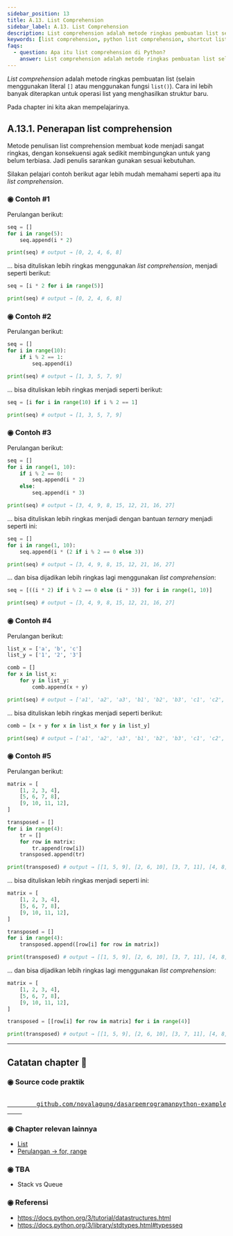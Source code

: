 ```yaml
---
sidebar_position: 13
title: A.13. List Comprehension
sidebar_label: A.13. List Comprehension
description: List comprehension adalah metode ringkas pembuatan list selain menggunakan literal `[]`. Cara ini lebih banyak diterapkan untuk operasi list yang menghasilkan struktur baru.
keywords: [list comprehension, python list comprehension, shortcut list]
faqs:
  - question: Apa itu list comprehension di Python?
    answer: List comprehension adalah metode ringkas pembuatan list selain menggunakan literal `[]`. Cara ini lebih banyak diterapkan untuk operasi list yang menghasilkan struktur baru
---
```


*List comprehension* adalah metode ringkas pembuatan list (selain menggunakan literal `[]` atau menggunakan fungsi `list()`). Cara ini lebih banyak diterapkan untuk operasi list yang menghasilkan struktur baru.

Pada chapter ini kita akan mempelajarinya.

## A.13.1. Penerapan list comprehension

Metode penulisan list comprehension membuat kode menjadi sangat ringkas, dengan konsekuensi agak sedikit membingungkan untuk yang belum terbiasa. Jadi penulis sarankan gunakan sesuai kebutuhan.

Silakan pelajari contoh berikut agar lebih mudah memahami seperti apa itu *list comprehension*.

### ◉ Contoh #1

Perulangan berikut:

```python
seq = []
for i in range(5):
    seq.append(i * 2)

print(seq) # output → [0, 2, 4, 6, 8]
```

... bisa dituliskan lebih ringkas menggunakan *list comprehension*, menjadi seperti berikut:

```python
seq = [i * 2 for i in range(5)]

print(seq) # output → [0, 2, 4, 6, 8]
```

### ◉ Contoh #2

Perulangan berikut:

```python
seq = []
for i in range(10):
    if i % 2 == 1:
        seq.append(i)

print(seq) # output → [1, 3, 5, 7, 9]
```

... bisa dituliskan lebih ringkas menjadi seperti berikut:

```python
seq = [i for i in range(10) if i % 2 == 1]

print(seq) # output → [1, 3, 5, 7, 9]
```

### ◉ Contoh #3

Perulangan berikut:

```python
seq = []
for i in range(1, 10):
    if i % 2 == 0:
        seq.append(i * 2)
    else:
        seq.append(i * 3)

print(seq) # output → [3, 4, 9, 8, 15, 12, 21, 16, 27]
```

... bisa dituliskan lebih ringkas menjadi dengan bantuan *ternary* menjadi seperti ini:

```python
seq = []
for i in range(1, 10):
    seq.append(i * (2 if i % 2 == 0 else 3))

print(seq) # output → [3, 4, 9, 8, 15, 12, 21, 16, 27]
```

... dan bisa dijadikan lebih ringkas lagi menggunakan *list comprehension*:

```python
seq = [((i * 2) if i % 2 == 0 else (i * 3)) for i in range(1, 10)]

print(seq) # output → [3, 4, 9, 8, 15, 12, 21, 16, 27]
```

### ◉ Contoh #4

Perulangan berikut:

```python
list_x = ['a', 'b', 'c']
list_y = ['1', '2', '3']

comb = []
for x in list_x:
    for y in list_y:
        comb.append(x + y)

print(seq) # output → ['a1', 'a2', 'a3', 'b1', 'b2', 'b3', 'c1', 'c2', 'c3']
```

... bisa dituliskan lebih ringkas menjadi seperti berikut:

```python
comb = [x + y for x in list_x for y in list_y]

print(seq) # output → ['a1', 'a2', 'a3', 'b1', 'b2', 'b3', 'c1', 'c2', 'c3']
```

### ◉ Contoh #5

Perulangan berikut:

```python
matrix = [
    [1, 2, 3, 4],
    [5, 6, 7, 8],
    [9, 10, 11, 12],
]

transposed = []
for i in range(4):
    tr = []
    for row in matrix:
        tr.append(row[i])
    transposed.append(tr)

print(transposed) # output → [[1, 5, 9], [2, 6, 10], [3, 7, 11], [4, 8, 12]]
```

... bisa dituliskan lebih ringkas menjadi seperti ini:

```python
matrix = [
    [1, 2, 3, 4],
    [5, 6, 7, 8],
    [9, 10, 11, 12],
]

transposed = []
for i in range(4):
    transposed.append([row[i] for row in matrix])

print(transposed) # output → [[1, 5, 9], [2, 6, 10], [3, 7, 11], [4, 8, 12]]
```

... dan bisa dijadikan lebih ringkas lagi menggunakan *list comprehension*:

```python
matrix = [
    [1, 2, 3, 4],
    [5, 6, 7, 8],
    [9, 10, 11, 12],
]

transposed = [[row[i] for row in matrix] for i in range(4)]

print(transposed) # output → [[1, 5, 9], [2, 6, 10], [3, 7, 11], [4, 8, 12]]
```

---

<div class="section-footnote">

## Catatan chapter 📑

### ◉ Source code praktik

<pre>
    <a href="https://github.com/novalagung/dasarpemrogramanpython-example/tree/master/list-comprehension">
        github.com/novalagung/dasarpemrogramanpython-example/../list-comprehension
    </a>
</pre>

### ◉ Chapter relevan lainnya

- [List](/basic/list)
- [Perulangan → for, range](/basic/for-range)

### ◉ TBA

- Stack vs Queue

### ◉ Referensi

- https://docs.python.org/3/tutorial/datastructures.html
- https://docs.python.org/3/library/stdtypes.html#typesseq

</div>
